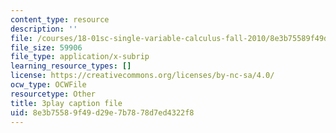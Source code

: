 ```yaml
---
content_type: resource
description: ''
file: /courses/18-01sc-single-variable-calculus-fall-2010/8e3b75589f49d29e7b7878d7ed4322f8_zUEuKrxgHws.srt
file_size: 59906
file_type: application/x-subrip
learning_resource_types: []
license: https://creativecommons.org/licenses/by-nc-sa/4.0/
ocw_type: OCWFile
resourcetype: Other
title: 3play caption file
uid: 8e3b7558-9f49-d29e-7b78-78d7ed4322f8
---
```

